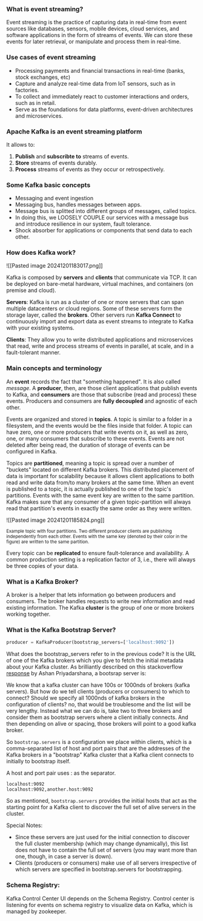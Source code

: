 


### What is event streaming?
Event streaming is the practice of capturing data in real-time from event sources like databases, sensors, mobile devices, cloud services, and software applications in the form of streams of events. We can store these events for later retrieval, or manipulate and process them in real-time.

### Use cases of event streaming
- Processing payments and financial transactions in real-time (banks, stock exchanges, etc)
- Capture and analyze real-time data from IoT sensors, such as in factories. 
- To collect and immediately react to customer interactions and orders, such as in retail. 
- Serve as the foundations for data platforms, event-driven architectures and microservices. 

### Apache Kafka is an event streaming platform
It allows to:
1. **Publish** and **subscribte to** streams of events.
2. **Store** streams of events durably.
3. **Process** streams of events as they occur or retrospectively. 

### Some Kafka basic concepts
- Messaging and event ingestion
- Messaging bus, handles messages between apps.
- Message bus is splitted into different groups of messages, called topics.
- In doing this, we LOOSELY COUPLE our services with a message bus and introduce resilience in our system, fault tolerance. 
- Shock absorber for applications or components that send data to each other.

### How does Kafka work?

![[Pasted image 20241201183017.png]]

Kafka is composed by **servers** and **clients** that communicate via TCP. It can be deployed on bare-metal hardware, virtual machines, and containers (on premise and cloud).

**Servers**: Kafka is run as a cluster of one or more servers that can span multiple datacenters or cloud regions. Some of these servers form the storage layer, called the **brokers**. Other servers run **Kafka Connect** to continuously import and export data as event streams to integrate to Kafka with your existing systems. 

**Clients**: They allow you to write distributed applications and microservices that read, write and process streams of events in parallel, at scale, and in a fault-tolerant manner. 


### Main concepts and terminology

An **event** records the fact that "something happened". It is also called *message*. A **producer**, then, are those client applications that publish events to Kafka, and **consumers** are those that subscribe (read and process) these events. Producers and consumers are **fully decoupled** and agnostic of each other. 

Events are organized and stored in **topics**. A topic is similar to a folder in a filesystem, and the events would be the files inside that folder. A topic can have zero, one or more producers that write events on it, as well as zero, one, or many consumers that subscribe to these events. Events are not deleted after being read, the duration of storage of events can be configured in Kafka. 

Topics are **partitioned**, meaning a topic is spread over a number of "buckets" located on different Kafka brokers. This distributed placement of data is important for scalability because it allows client applications to both read and write data from/to many brokers at the same time. When an event is published to a topic, it is actually published to one of the topic's partitions. Events with the same event key are written to the same partition. Kafka makes sure that any consumer of a given topic-partition will always read that partition's events in exactly the same order as they were written. 

![[Pasted image 20241201185824.png]]

<small> Example topic with four partitions. Two different producer clients are publishing independently from each other. Events with the same key (denoted by their color in the figure) are written to the same partition. </small>

Every topic can be **replicated** to ensure fault-tolerance and availability. A common production setting is a replication factor of 3, i.e., there will always be three copies of your data. 

### What is a Kafka Broker?

A broker is a helper that lets information go between producers and consumers. The broker handles requests to write new information and read existing information. The Kafka **cluster** is the group of one or more brokers working together. 


### What is the Kafka Bootstrap Server?

```python
producer = KafkaProducer(bootstrap_servers=['localhost:9092'])
```

What does the bootstrap_servers refer to in the previous code? It is the URL of one of the Kafka brokers which you give to fetch the initial metadata about your Kafka cluster. As brilliantly described on this stackoverflow [response](https://stackoverflow.com/questions/61656223/what-is-bootstrap-server-in-kafka-config) by Ashan Priyadarshana, a bootsrap server is:

We know that a kafka cluster can have 100s or 1000nds of brokers (kafka servers). But how do we tell clients (producers or consumers) to which to connect? Should we specify all 1000nds of kafka brokers in the configuration of clients? no, that would be troublesome and the list will be very lengthy. Instead what we can do is, take two to three brokers and consider them as bootstrap servers where a client initially connects. And then depending on alive or spacing, those brokers will point to a good kafka broker.

So `bootstrap.servers` is a configuration we place within clients, which is a comma-separated list of host and port pairs that are the addresses of the Kafka brokers in a "bootstrap" Kafka cluster that a Kafka client connects to initially to bootstrap itself.

A host and port pair uses : as the separator.

```
localhost:9092
localhost:9092,another.host:9092
```

So as mentioned, `bootstrap.servers` provides the initial hosts that act as the starting point for a Kafka client to discover the full set of alive servers in the cluster.

Special Notes:

- Since these servers are just used for the initial connection to discover the full cluster membership (which may change dynamically), this list does not have to contain the full set of servers (you may want more than one, though, in case a server is down).
- Clients (producers or consumers) make use of all servers irrespective of which servers are specified in bootstrap.servers for bootstrapping.




### Schema Registry:
Kafka Control  Center UI depends on the Schema Registry. Control center is listening for events on schema registry to visualize data on Kafka, which is managed by zookeeper. 


